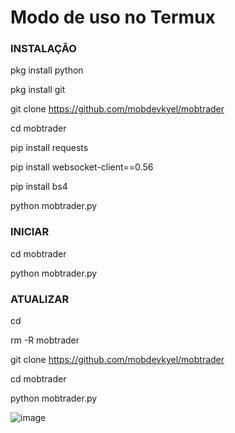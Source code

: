 # Modo de uso no Termux

### INSTALAÇÃO ###

pkg install python

pkg install git

git clone https://github.com/mobdevkyel/mobtrader

cd mobtrader

pip install requests

pip install websocket-client==0.56

pip install bs4

python mobtrader.py

### INICIAR ###

cd mobtrader

python mobtrader.py

### ATUALIZAR ###
cd

rm -R mobtrader

git clone https://github.com/mobdevkyel/mobtrader

cd mobtrader

python mobtrader.py

![image](https://user-images.githubusercontent.com/79609322/113521180-271bb300-956e-11eb-9dc8-171970933fc0.png)
